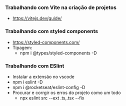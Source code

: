 ### Trabalhando com Vite na criação de projetos
- https://vitejs.dev/guide/

### Trabalhando com styled components
- https://styled-components.com/
- Tipagem:
  - npm i @types/styled-components -D

### Trabalhando com ESlint
- Instalar a extensão no vscode
- npm i eslint -D
- npm i @rocketseat/eslint-config -D
- Procurar e corrgir os erros do projeto como um todo
  - npx eslint src --ext .ts,.tsx --fix